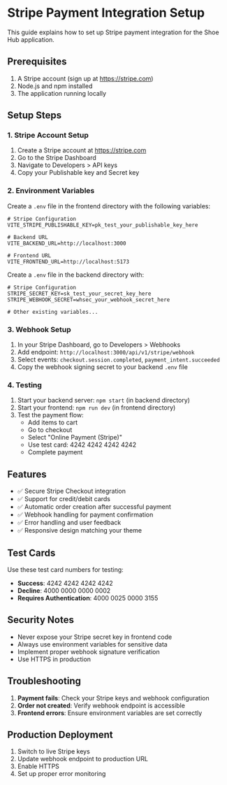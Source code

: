 # Stripe Payment Integration Setup

This guide explains how to set up Stripe payment integration for the Shoe Hub application.

## Prerequisites

1. A Stripe account (sign up at https://stripe.com)
2. Node.js and npm installed
3. The application running locally

## Setup Steps

### 1. Stripe Account Setup

1. Create a Stripe account at https://stripe.com
2. Go to the Stripe Dashboard
3. Navigate to Developers > API keys
4. Copy your Publishable key and Secret key

### 2. Environment Variables

Create a `.env` file in the frontend directory with the following variables:

```env
# Stripe Configuration
VITE_STRIPE_PUBLISHABLE_KEY=pk_test_your_publishable_key_here

# Backend URL
VITE_BACKEND_URL=http://localhost:3000

# Frontend URL
VITE_FRONTEND_URL=http://localhost:5173
```

Create a `.env` file in the backend directory with:

```env
# Stripe Configuration
STRIPE_SECRET_KEY=sk_test_your_secret_key_here
STRIPE_WEBHOOK_SECRET=whsec_your_webhook_secret_here

# Other existing variables...
```

### 3. Webhook Setup

1. In your Stripe Dashboard, go to Developers > Webhooks
2. Add endpoint: `http://localhost:3000/api/v1/stripe/webhook`
3. Select events: `checkout.session.completed`, `payment_intent.succeeded`
4. Copy the webhook signing secret to your backend `.env` file

### 4. Testing

1. Start your backend server: `npm start` (in backend directory)
2. Start your frontend: `npm run dev` (in frontend directory)
3. Test the payment flow:
   - Add items to cart
   - Go to checkout
   - Select "Online Payment (Stripe)"
   - Use test card: 4242 4242 4242 4242
   - Complete payment

## Features

- ✅ Secure Stripe Checkout integration
- ✅ Support for credit/debit cards
- ✅ Automatic order creation after successful payment
- ✅ Webhook handling for payment confirmation
- ✅ Error handling and user feedback
- ✅ Responsive design matching your theme

## Test Cards

Use these test card numbers for testing:

- **Success**: 4242 4242 4242 4242
- **Decline**: 4000 0000 0000 0002
- **Requires Authentication**: 4000 0025 0000 3155

## Security Notes

- Never expose your Stripe secret key in frontend code
- Always use environment variables for sensitive data
- Implement proper webhook signature verification
- Use HTTPS in production

## Troubleshooting

1. **Payment fails**: Check your Stripe keys and webhook configuration
2. **Order not created**: Verify webhook endpoint is accessible
3. **Frontend errors**: Ensure environment variables are set correctly

## Production Deployment

1. Switch to live Stripe keys
2. Update webhook endpoint to production URL
3. Enable HTTPS
4. Set up proper error monitoring 